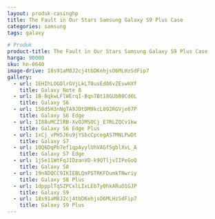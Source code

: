 ```yaml
---
layout: produk-casinghp
title: The Fault in Our Stars Samsung Galaxy S9 Plus Case
categories: samsung
tags: galaxy

# Produk
product-title: The Fault in Our Stars Samsung Galaxy S9 Plus Case
harga: 90000
sku: hn-0640
image-drive: 18s91aM8J2cj4tbDKehjsO6MLHzSdFip7
gallery:
  - url: 1EHIhLOGDlrGVjLkLT0usEd86vZEswHXf
    title: Galaxy Note 8
  - url: 1B-BqkwLFlWErqI-Bqn7Bt18GUbB0Cd6L
    title: Galaxy S6
  - url: 158d5H3nNgTA9JDtDM9kcL892RGVje07P
    title: Galaxy S6 Edge
  - url: 1I88uMCZlRB-XvOJMSOCj_E7RLZQCv1kw
    title: Galaxy S6 Edge Plus
  - url: 1xCj_vPH5J6u9jYSbcCpcegAS7MNLPwDt
    title: Galaxy S7
  - url: 10Q6DqPb7ef1qpAyylUhVAGf5gblXvL_A
    title: Galaxy S7 Edge
  - url: 1jSe11WtFqJIDzanVD-k9QTljvIIPeGoQ
    title: Galaxy S8
  - url: 19n8DQCC9IKIEBLQnPSTRKFDumkTNwriy
    title: Galaxy S8 Plus
  - url: 1dppplTqSZPCxlLIxLEbTy0hkARuO1GJP
    title: Galaxy S9
  - url: 18s91aM8J2cj4tbDKehjsO6MLHzSdFip7
    title: Galaxy S9 Plus
---
```

